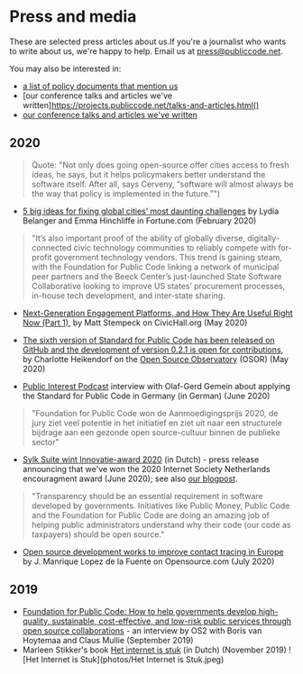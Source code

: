 # Press and media

These are selected press articles about us.If you're a journalist who wants to write about us, we're happy to help. Email us at <press@publiccode.net>. 

You may also be interested in:

- [a list of policy documents that mention us](https://about.publiccode.net/activities/value-and-impact/policy-documents.html)
- [our conference talks and articles we've written]https://projects.publiccode.net/talks-and-articles.html()
- [our conference talks and articles we've written](https://projects.publiccode.net/talks-and-articles.html)

## 2020

> Quote: "Not only does going open-source offer cities access to fresh ideas, he says, but it helps policymakers better understand the software itself. After all, says Cerveny, “software will almost always be the way that policy is implemented in the future.”")
- [5 big ideas for fixing global cities’ most daunting challenges](https://fortune.com/2020/02/17/cities-challenges-solutions-housing-buses-climate-loneliness/) by Lydia Belanger and Emma Hinchliffe in Fortune.com (February 2020) 

> "It’s also important proof of the ability of globally diverse, digitally-connected civic technology communities to reliably compete with for-profit government technology vendors. This trend is gaining steam, with the Foundation for Public Code linking a network of municipal peer partners and the Beeck Center’s just-launched State Software Collaborative looking to improve US states’ procurement processes, in-house tech development, and inter-state sharing.
- [Next-Generation Engagement Platforms, and How They Are Useful Right Now (Part 1)](https://civichall.org/civicist/next-generation-engagement-platforms-and-how-are-they-useful-right-now-part-1/), by Matt Stempeck on CivicHall.org (May 2020) 
- [The sixth version of Standard for Public Code has been released on GitHub and the development of version 0.2.1 is open for contributions](https://joinup.ec.europa.eu/collection/open-source-observatory-osor/news/new-release-standard-public-code), by Charlotte Heikendorf on the [Open Source Observatory](https://joinup.ec.europa.eu/collection/open-source-observatory-osor) (OSOR) (May 2020)

- [Public Interest Podcast](https://public-interest-podcast.podigee.io/2-episode-2) interview with Olaf-Gerd Gemein about applying the Standard for Public Code in Germany (in German) (June 2020)

> "Foundation for Public Code won de Aanmoedigingsprijs 2020, de jury ziet veel potentie in het initiatief en ziet uit naar een structurele bijdrage aan een gezonde open source-cultuur binnen de publieke sector"
- [Sylk Suite wint Innovatie-award 2020](https://awards.isoc.nl/innovatie/2020/) (in Dutch) - press release announcing that we've won the 2020 Internet Society Netherlands encouragment award (June 2020); see also [our blogpost](https://blog.publiccode.net/news/2020/06/17/isoc-encouragement-award-consider-us-encouraged.html). 

> "Transparency should be an essential requirement in software developed by governments. Initiatives like Public Money, Public Code and the Foundation for Public Code are doing an amazing job of helping public administrators understand why their code (our code as taxpayers) should be open source."
- [Open source development works to improve contact tracing in Europe](https://opensource.com/article/20/7/open-source-contact-tracing) by  J. Manrique Lopez de la Fuente on Opensource.com (July 2020) 

## 2019

- [Foundation for Public Code: How to help governments develop high-quality, sustainable, cost-effective, and low-risk public services through open source collaborations](https://os2.eu/blog/foundation-public-code-how-help-governments-develop-high-quality-sustainable-cost-effective-and) - an interview by OS2 with Boris van Hoytemaa and Claus Mullie (September 2019)
- Marleen Stikker's book [Het internet is stuk](https://www.singeluitgeverijen.nl/de-geus/boek/het-internet-is-stuk/) (in Dutch) (November 2019)
![Het Internet is Stuk](photos/Het Internet is Stuk.jpeg)
